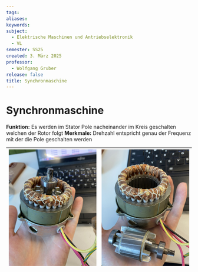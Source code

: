 ```yaml
---
tags: 
aliases: 
keywords: 
subject:
  - Elektrische Maschinen und Antriebselektronik
  - VL
semester: SS25
created: 3. März 2025
professor:
  - Wolfgang Gruber
release: false
title: Synchronmaschine
---
```

 

# Synchronmaschine

**Funktion:** Es werden im Stator Pole nacheinander im Kreis geschalten welchen der Rotor folgt
**Merkmale:** Drehzahl entspricht genau der Frequenz mit der die Pole geschalten werden

| ![500](assets/SyncB.jpg) | ![500](assets/syncA.jpg) |
| --------------------------- | --------------------------- |
